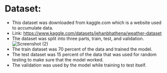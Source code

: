# Dataset:

- This dataset was downloaded from kaggle.com which is a website used to accumulate data.
- Link: https://www.kaggle.com/datasets/jehanbhathena/weather-dataset
- The dataset was split into three parts, train, test, and validation.
 ![Screenshot (2)](https://github.com/ScratchyCat-MIT/HazardousWeatherAlert-JetsonAI/assets/59852805/9cdc693b-1b7f-4cab-b41f-d578bc576222)
- The train dataset was 70 percent of the data and trained the model.
- The test dataset was 15 percent of the data that was used for random testing to make sure that the model worked.
- The validation was used by the model while training to test itself.
